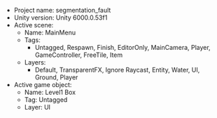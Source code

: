 <!-- UNITY CODE ASSIST INSTRUCTIONS START -->
- Project name: segmentation_fault
- Unity version: Unity 6000.0.53f1
- Active scene:
  - Name: MainMenu
  - Tags:
    - Untagged, Respawn, Finish, EditorOnly, MainCamera, Player, GameController, FreeTile, Item
  - Layers:
    - Default, TransparentFX, Ignore Raycast, Entity, Water, UI, Ground, Player
- Active game object:
  - Name: Level1 Box
  - Tag: Untagged
  - Layer: UI
<!-- UNITY CODE ASSIST INSTRUCTIONS END -->